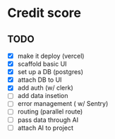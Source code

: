 # Credit score

## TODO

- [x] make it deploy (vercel)
- [x] scaffold basic UI
- [x] set up a DB (postgres)
- [x] attach DB to UI
- [x] add auth (w/ clerk)
- [ ] add data insetion
- [ ] error management ( w/ Sentry)
- [ ] routing (parallel route)
- [ ] pass data through AI
- [ ] attach AI to project
